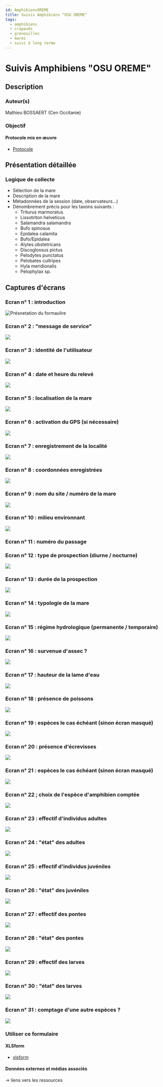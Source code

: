 ```yaml
---
id: AmphibiensOREME
title: Suivis Amphibiens "OSU OREME"
tags:
  - amphibiens
  - crapauds
  - grenouilles
  - mares
  - suivi à long terme
---
```

# Suivis Amphibiens "OSU OREME"
## Description
### Auteur(s)
Mathieu BOSSAERT (Cen Occitanie) 
### Objectif
#### Protocole mis en œuvre
* [Protocole](../fichiers/mare_amphibiens_OSU_OREME/Programme_mare_amphibiens_OSU_OREME_1.pdf)
## Présentation détaillée
### Logique de collecte

* Sélection de la mare 
* Description de la mare
* Métadonnées de la session (date, observateurs...)
* Dénombrement précis pour les taxons suivants :
  * Triturus marmoratus
  * Lissotriton helveticus
  * Salamandra salamandra
  * Bufo spinosus
  * Epidalea calamita
  * Bufo/Epidalea
  * Alytes obstetricans
  * Discoglossus pictus
  * Pelodytes punctatus
  * Pelobates cultripes
  * Hyla meridionalis
  * Pelophylax sp.

## Captures d'écrans
### Ecran n° 1 : introduction 
![Présnetation du formaulire](../fichiers/mare_amphibiens_OSU_OREME/ecrans/2022_10_10_03_09_58_.png)
### Ecran n° 2 : "message de service"
![](../fichiers/mare_amphibiens_OSU_OREME/ecrans/2022_10_10_03_10_03_.png)
### Ecran n° 3 : identité de l'utilisateur 
![](../fichiers/mare_amphibiens_OSU_OREME/ecrans/2022_10_10_03_10_37_.png)
### Ecran n° 4 : date et heure du relevé
![](../fichiers/mare_amphibiens_OSU_OREME/ecrans/2022_10_10_03_10_43_.png)
### Ecran n° 5 : localisation de la mare 
![](../fichiers/mare_amphibiens_OSU_OREME/ecrans/2022_10_10_03_10_51_.png)
### Ecran n° 6 : activation du GPS (si nécessaire) 
![](../fichiers/mare_amphibiens_OSU_OREME/ecrans/2022_10_10_03_10_59_.png)
### Ecran n° 7 : enregistrement de la localité
![](../fichiers/mare_amphibiens_OSU_OREME/ecrans/2022_10_10_03_11_22_.png)
### Ecran n° 8 : coordonnées enregistrées
![](../fichiers/mare_amphibiens_OSU_OREME/ecrans/2022_10_10_03_11_28_.png)
### Ecran n° 9 : nom du site / numéro de la mare
![](../fichiers/mare_amphibiens_OSU_OREME/ecrans/2022_10_10_03_11_36_.png)
### Ecran n° 10 : milieu environnant
![](../fichiers/mare_amphibiens_OSU_OREME/ecrans/2022_10_10_03_11_57_.png)
### Ecran n° 11 : numéro du passage 
[](../fichiers/mare_amphibiens_OSU_OREME/ecrans/2022_10_10_03_12_02_.png)
### Ecran n° 12 : type de prospection (diurne / nocturne) 
![](../fichiers/mare_amphibiens_OSU_OREME/ecrans/2022_10_10_03_12_08_.png)
### Ecran n° 13 : durée de la prospection
![](../fichiers/mare_amphibiens_OSU_OREME/ecrans/2022_10_10_03_12_17_.png)
### Ecran n° 14 : typologie de la mare 
![](../fichiers/mare_amphibiens_OSU_OREME/ecrans/2022_10_10_03_12_25_.png)
### Ecran n° 15 : régime hydrologique (permanente / temporaire)
![](../fichiers/mare_amphibiens_OSU_OREME/ecrans/2022_10_10_03_12_32_.png)
### Ecran n° 16 : survenue d'assec ?
![](../fichiers/mare_amphibiens_OSU_OREME/ecrans/2022_10_10_03_12_37_.png)
### Ecran n° 17 : hauteur de la lame d'eau
![](../fichiers/mare_amphibiens_OSU_OREME/ecrans/2022_10_10_03_12_43_.png) 
### Ecran n° 18 : présence de poissons 
![](../fichiers/mare_amphibiens_OSU_OREME/ecrans/2022_10_10_03_12_48_.png)
### Ecran n° 19 : espèces le cas échéant (sinon écran masqué) 
![](../fichiers/mare_amphibiens_OSU_OREME/ecrans/2022_10_10_03_12_57_.png)
### Ecran n° 20 : présence d'écrevisses
![](../fichiers/mare_amphibiens_OSU_OREME/ecrans/2022_10_10_03_13_08_.png)
### Ecran n° 21 : espèces le cas échéant (sinon écran masqué) 
![](../fichiers/mare_amphibiens_OSU_OREME/ecrans/2022_10_10_04_12_43_.png)  
### Ecran n° 22 ; choix de l'espèce d'amphibien comptée
![](../fichiers/mare_amphibiens_OSU_OREME/ecrans/2022_10_10_03_13_19_.png)
### Ecran n° 23 : effectif d'individus adultes 
![](../fichiers/mare_amphibiens_OSU_OREME/ecrans/2022_10_10_03_13_25_.png)
### Ecran n° 24 : "état" des adultes
![](../fichiers/mare_amphibiens_OSU_OREME/ecrans/2022_10_10_03_13_29_.png)
### Ecran n° 25 : effectif d'individus juvéniles
![](../fichiers/mare_amphibiens_OSU_OREME/ecrans/2022_10_10_03_14_15_.png)
### Ecran n° 26 : "état" des juvéniles 
![](../fichiers/mare_amphibiens_OSU_OREME/ecrans/2022_10_10_03_14_20_.png)
### Ecran n° 27 : effectif des pontes 
![](../fichiers/mare_amphibiens_OSU_OREME/ecrans/2022_10_10_03_14_25_.png)
### Ecran n° 28 : "état" des pontes
![](../fichiers/mare_amphibiens_OSU_OREME/ecrans/2022_10_10_03_14_30_.png)
### Ecran n° 29 : effectif des larves
![](../fichiers/mare_amphibiens_OSU_OREME/ecrans/2022_10_10_03_14_35_.png)
### Ecran n° 30 : "état" des larves
![](../fichiers/mare_amphibiens_OSU_OREME/ecrans/2022_10_10_03_14_39_.png)
### Ecran n° 31 : comptage d'une autre espèces ? 
![](../fichiers/mare_amphibiens_OSU_OREME/ecrans/2022_10_10_03_14_44_.png)

### Utiliser ce formulaire
#### XLSform
* [xlsform](../fichiers/mare_amphibiens_OSU_OREME/MaresCNRS.xlsx)
#### Données externes et médias associés
-> liens vers les ressources